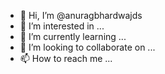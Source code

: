 - 👋 Hi, I’m @anuragbhardwajds
- 👀 I’m interested in ...
- 🌱 I’m currently learning ...
- 💞️ I’m looking to collaborate on ...
- 📫 How to reach me ...

<!---
anuragbhardwajds/anuragbhardwajds is a ✨ special ✨ repository because its `README.md` (this file) appears on your GitHub profile.
You can click the Preview link to take a look at your changes.
--->
